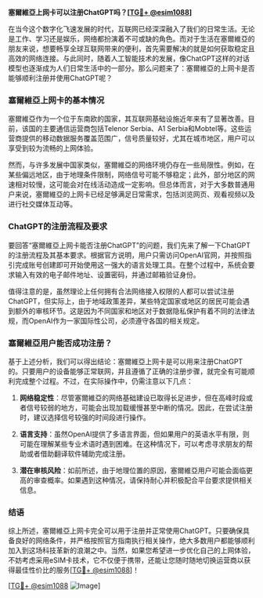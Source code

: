 **塞爾維亞上网卡可以注册ChatGPT吗？[[TG💪+ @esim1088](https://t.me/s/esim1088)]**

在当今这个数字化飞速发展的时代，互联网已经深深融入了我们的日常生活。无论是工作、学习还是娱乐，网络都扮演着不可或缺的角色。而对于生活在塞爾維亞的朋友来说，想要畅享全球互联网带来的便利，首先需要解决的就是如何获取稳定且高效的网络连接。与此同时，随着人工智能技术的发展，像ChatGPT这样的对话模型也逐渐成为人们日常生活中的一部分。那么问题来了：塞爾維亞的上网卡是否能够顺利注册并使用ChatGPT呢？

### 塞爾維亞上网卡的基本情况

塞爾維亞作为一个位于东南欧的国家，其互联网基础设施近年来有了显著改善。目前，该国的主要通信运营商包括Telenor Serbia、A1 Serbia和Mobtel等。这些运营商提供的移动数据服务覆盖范围广，信号质量较好，尤其在城市地区，用户可以享受到较为流畅的上网体验。

然而，与许多发展中国家类似，塞爾維亞的网络环境仍存在一些局限性。例如，在某些偏远地区，由于地理条件限制，网络信号可能不够稳定；此外，部分地区的网速相对较慢，这可能会对在线活动造成一定影响。但总体而言，对于大多数普通用户来说，塞爾維亞的上网卡已经足够满足日常需求，包括浏览网页、观看视频以及进行社交媒体互动等。

### ChatGPT的注册流程及要求

要回答“塞爾維亞上网卡能否注册ChatGPT”的问题，我们先来了解一下ChatGPT的注册流程及其基本要求。根据官方说明，用户只需访问OpenAI官网，并按照指引完成账号创建即可开始使用这一强大的语言处理工具。在整个过程中，系统会要求输入有效的电子邮件地址、设置密码，并通过邮箱验证身份。

值得注意的是，虽然理论上任何拥有合法网络接入权限的人都可以尝试注册ChatGPT，但实际上，由于地域政策差异，某些特定国家或地区的居民可能会遇到额外的审核环节。这是因为不同国家和地区对于数据隐私保护有着不同的法律法规，而OpenAI作为一家国际性公司，必须遵守各国的相关规定。

### 塞爾維亞用户能否成功注册？

基于上述分析，我们可以得出结论：塞爾維亞上网卡是可以用来注册ChatGPT的。只要用户的设备能够正常联网，并且遵循了正确的注册步骤，就完全有可能顺利完成整个过程。不过，在实际操作中，仍需注意以下几点：

1. **网络稳定性**：尽管塞爾維亞的网络基础建设已取得长足进步，但在高峰时段或者信号较弱的地方，可能会出现加载缓慢甚至中断的情况。因此，在尝试注册时，建议选择信号较强的时间段进行操作。
   
2. **语言支持**：虽然OpenAI提供了多语言界面，但如果用户的英语水平有限，则可能在理解某些专业术语时遇到困难。在这种情况下，可以考虑寻求朋友的帮助或者借助翻译软件辅助完成注册。

3. **潜在审核风险**：如前所述，由于地理位置的原因，塞爾維亞用户可能会面临更高的审查概率。如果遇到这种情况，请保持耐心并积极配合平台要求提供相关信息。

### 结语

综上所述，塞爾維亞上网卡完全可以用于注册并正常使用ChatGPT。只要确保具备良好的网络条件，并严格按照官方指南执行相关操作，绝大多数用户都能够顺利加入到这场科技革新的浪潮之中。当然，如果您希望进一步优化自己的上网体验，不妨考虑采用eSIM卡技术，它不仅便于携带，还能让您随时随地切换运营商以获得最佳性价比的服务[[TG💪+ @esim1088](https://t.me/s/esim1088)]！

[[TG💪+ @esim1088](https://t.me/s/esim1088) ![Image](https://i.postimg.cc/4NQfJmqS/Snipaste-2025-05-13-00-14-12.png)]